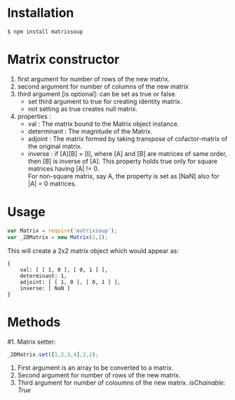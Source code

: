 Installation
============
```shell
$ npm install matrixsoup
```

Matrix constructor
==================
1. first argument for number of rows of the new matrix.
2. second argument for number of columns of the new matrix
3. third argument [is optional]: can be set as true or false. 
	- set third argument to true for creating identity matrix.
	- not setting as true creates null matrix.
4. properties :
	- val 			: The matrix bound to the Matrix object instance. 
	- determinant	: The magnitude of the Matrix.
	- adjoint 		: The matrix formed by taking transpose of 
						cofactor-matrix of the original matrix.
	- inverse 		: if [A][B] = [I], where [A] and [B] are matrices of same order, 
						then [B] is inverse of [A]. This property holds true only 
						for square matrices having |A| != 0.						
						For non-square matrix, say A, the property 
						is set as [NaN] also for |A| = 0 matrices.

Usage
=====
```javascript
var Matrix = require('matrixsoup');
var _2DMatrix = new Matrix(2,2);
```
This will create a 2x2 matrix object which would appear as:
```shell
{ 
	val: [ [ 1, 0 ], [ 0, 1 ] ],
	determinant: 1,
	adjoint: [ [ 1, 0 ], [ 0, 1 ] ],
	inverse: [ NaN ] 
}

``` 
Methods
========
#1. Matrix setter:
```javascript
_2DMatrix.set([1,2,3,4],2,2);
```
1. First argument is an array to be converted to a matrix.
2. Second argument for number of rows of the new matrix.
3. Third argument for number of coloumns of the new matrix.
_isChainable: True_

